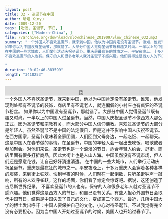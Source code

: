 ```yaml
---
layout: post
title: 32 - 圣诞节在中国
author: 昕煜 Xinyu
date: 2009-12-20
tags: [吃饭, 圣诞节, 节日, ]
categories: ["Modern-China", ]
file: //archive.org/download/slowchinese_201909/Slow_Chinese_032.mp3
summary: "一个外国人不喜欢圣诞节，就来到中国，他以为中国肯定没有圣诞节。谁知，他发现到处都有圣诞节的装饰，商店里有圣诞老人，就连偏僻的小村庄也有疯狂的圣诞节粉丝。
如果你以为中国没有圣诞节，那就错了。大部分中国人觉得圣诞节既有趣又时尚。一半以上的中国人过圣诞节。当然，中国人庆祝圣诞节不像西方人那么正式，因为圣诞节和宗教有关，而大部分中国人信仰佛教。喜欢过圣诞节的大部分是年轻人。虽然圣诞节不是中国的法定假日，但是这并不影响中国人庆祝圣诞节。在西方国家，圣诞节意味着全家团圆，人们回到父母身边，一起吃饭、一起聊天。这是中国人在春节做的事情。在圣诞节，中国的年轻人会一起出去吃饭、唱歌或者参加聚会。对他们来说，圣诞节也是一个浪漫的节日，适合年轻人约会、逛街。商店里面有很多打折商品，因此大街上也是人山人海。中国虽然没有圣诞市场，但人们还是愿意花钱，让自己好好消遣消遣。
在中国的一些大城市，人们举行活动庆祝圣诞节。重庆是最疯狂的城市之一。平安夜晚上，十多万重庆人会穿着各种各样的服装，来到街上狂欢。快到半夜的时候，人们聚在一起倒数，只听圣诞钟声一敲响，所有的人欢呼雀跃。这样的场面，你们看了肯定会惊讶吧。据说，这还创造了吉尼斯世界纪录。
不喜欢圣诞节的人也有。保守的人和很多老年人就对圣诞节不感兴趣。他们觉得这是西方人的节日，和自己没有关系。有些人担心外国节日会取代中国节日，结果是中国失去了自己的文化，变成第二个西方。最近，几所中国大学的博士发出呼吁：中国人要保护自己的文化，小心对待圣诞节。不过我觉得完全没有必要担心。因为当中国人开始过圣诞节的时候，美国人也开始过春节了。
 
"
duration: "0:02:46.883599"
length: "3418253"
---
```


<iframe src="https://archive.org/embed/slowchinese_201909/Slow_Chinese_032.mp3" width="500" height="30" frameborder="0" webkitallowfullscreen="true" mozallowfullscreen="true" allowfullscreen></iframe>
一个外国人不喜欢圣诞节，就来到中国，他以为中国肯定没有圣诞节。谁知，他发现到处都有圣诞节的装饰，商店里有圣诞老人，就连偏僻的小村庄也有疯狂的圣诞节粉丝。
如果你以为中国没有圣诞节，那就错了。大部分中国人觉得圣诞节既有趣又时尚。一半以上的中国人过圣诞节。当然，中国人庆祝圣诞节不像西方人那么正式，因为圣诞节和宗教有关，而大部分中国人信仰佛教。喜欢过圣诞节的大部分是年轻人。虽然圣诞节不是中国的法定假日，但是这并不影响中国人庆祝圣诞节。在西方国家，圣诞节意味着全家团圆，人们回到父母身边，一起吃饭、一起聊天。这是中国人在春节做的事情。在圣诞节，中国的年轻人会一起出去吃饭、唱歌或者参加聚会。对他们来说，圣诞节也是一个浪漫的节日，适合年轻人约会、逛街。商店里面有很多打折商品，因此大街上也是人山人海。中国虽然没有圣诞市场，但人们还是愿意花钱，让自己好好消遣消遣。
在中国的一些大城市，人们举行活动庆祝圣诞节。重庆是最疯狂的城市之一。平安夜晚上，十多万重庆人会穿着各种各样的服装，来到街上狂欢。快到半夜的时候，人们聚在一起倒数，只听圣诞钟声一敲响，所有的人欢呼雀跃。这样的场面，你们看了肯定会惊讶吧。据说，这还创造了吉尼斯世界纪录。
不喜欢圣诞节的人也有。保守的人和很多老年人就对圣诞节不感兴趣。他们觉得这是西方人的节日，和自己没有关系。有些人担心外国节日会取代中国节日，结果是中国失去了自己的文化，变成第二个西方。最近，几所中国大学的博士发出呼吁：中国人要保护自己的文化，小心对待圣诞节。不过我觉得完全没有必要担心。因为当中国人开始过圣诞节的时候，美国人也开始过春节了。
 

